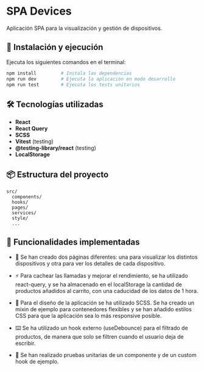 # SPA Devices

Aplicación SPA para la visualización y gestión de dispositivos.

## 🚀 Instalación y ejecución

Ejecuta los siguientes comandos en el terminal:

```bash
npm install         # Instala las dependencias
npm run dev         # Ejecuta la aplicación en modo desarrollo
npm run test        # Ejecuta los tests unitarios
```


## 🛠️ Tecnologías utilizadas

- **React**
- **React Query**
- **SCSS**
- **Vitest** (testing)
- **@testing-library/react** (testing)
- **LocalStorage**

## 📦 Estructura del proyecto

```
src/
  components/
  hooks/
  pages/
  services/
  style/
  ...
```

## 📝 Funcionalidades implementadas

- 📄 Se han creado dos páginas diferentes: una para visualizar los distintos dispositivos y otra para ver los detalles de cada dispositivo.

- ⚡ Para cachear las llamadas y mejorar el rendimiento, se ha utilizado react-query, y se ha almacenado en el localStorage la cantidad de productos añadidos al carrito, con una caducidad de los datos de 1 hora.

- 🎨 Para el diseño de la aplicación se ha utilizado SCSS. Se ha creado un mixin de ejemplo para contenedores flexibles y se han añadido estilos CSS para que la aplicación sea lo más responsive posible.

- ⌨️ Se ha utilizado un hook externo (useDebounce) para el filtrado de productos, de manera que solo se filtren cuando el usuario deja de escribir.

- 🧪 Se han realizado pruebas unitarias de un componente y de un custom hook de ejemplo.
